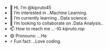- 👋 Hi, I’m @kipruto45
- 👀 I’m interested in ..Machine Learning.
- 🌱 I’m currently learning ..Data science.
- 💞️ I’m looking to collaborate on .Data Analysis..
- 📫 How to reach me ...-IG _kipruto.rop_
- 😄 Pronouns: ...He
- ⚡ Fun fact: ..Love coding.

<!---
kipruto45/kipruto45 is a ✨ special ✨ repository because its `README.md` (this file) appears on your GitHub profile.
You can click the Preview link to take a look at your changes.
--->

